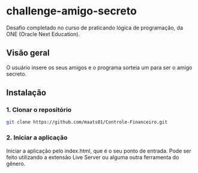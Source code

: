 # challenge-amigo-secreto
Desafio completado no curso de praticando lógica de programação, da ONE (Oracle Next Education).

## Visão geral
O usuário insere os seus amigos e o programa sorteia um para ser o amigo secreto.

## Instalação

### 1. Clonar o repositório
```bash
git clone https://github.com/maats01/Controle-Financeiro.git
```

### 2. Iniciar a aplicação
Iniciar a aplicação pelo index.html, que é o seu ponto de entrada. Pode ser feito utilizando a extensão Live Server ou alguma outra ferramenta do gênero.
